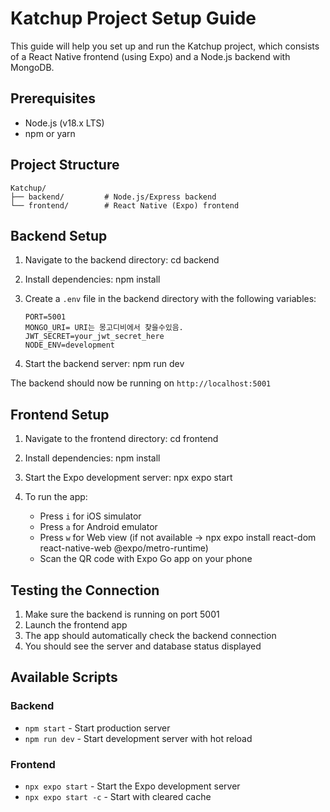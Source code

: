 # Katchup Project Setup Guide

This guide will help you set up and run the Katchup project, which consists of a React Native frontend (using Expo) and a Node.js backend with MongoDB.

## Prerequisites

- Node.js (v18.x LTS)
- npm or yarn

## Project Structure
```
Katchup/
├── backend/         # Node.js/Express backend
└── frontend/        # React Native (Expo) frontend
```

## Backend Setup

1. Navigate to the backend directory:
   cd backend


2. Install dependencies:
   npm install


3. Create a `.env` file in the backend directory with the following variables:
   ```
   PORT=5001
   MONGO_URI= URI는 몽고디비에서 찾을수있음.
   JWT_SECRET=your_jwt_secret_here
   NODE_ENV=development
   ```

4. Start the backend server:
   npm run dev


The backend should now be running on `http://localhost:5001`

## Frontend Setup

1. Navigate to the frontend directory:
   cd frontend

2. Install dependencies:
   npm install

3. Start the Expo development server:
   npx expo start

4. To run the app:
   - Press `i` for iOS simulator
   - Press `a` for Android emulator
   - Press `w` for Web view (if not available -> npx expo install react-dom react-native-web @expo/metro-runtime)
   - Scan the QR code with Expo Go app on your phone

## Testing the Connection

1. Make sure the backend is running on port 5001
2. Launch the frontend app
3. The app should automatically check the backend connection
4. You should see the server and database status displayed


## Available Scripts
### Backend
- `npm start` - Start production server
- `npm run dev` - Start development server with hot reload

### Frontend
- `npx expo start` - Start the Expo development server
- `npx expo start -c` - Start with cleared cache